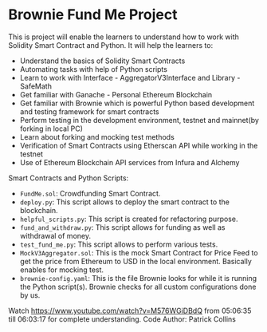 # Brownie Fund Me Project

This is project will enable the learners to understand how to work with Solidity Smart Contract
and Python. It will help the learners to:
- Understand the basics of Solidity Smart Contracts
- Automating tasks with help of Python scripts
- Learn to work with Interface - AggregatorV3Interface and Library - SafeMath
- Get familiar with Ganache - Personal Ethereum Blockchain
- Get familiar with Brownie which is powerful Python based development and testing 
framework for smart contracts
- Perform testing in the development environment, testnet and mainnet(by forking in local PC)
- Learn about forking and mocking test methods
- Verification of Smart Contracts using Etherscan API while working in the testnet
- Use of Ethereum Blockchain API services from Infura and Alchemy

Smart Contracts and Python Scripts: 

- <code>FundMe.sol</code>: Crowdfunding Smart Contract.
- <code>deploy.py</code>: This script allows to deploy the smart contract to the blockchain.
- <code>helpful_scripts.py</code>: This script is created for refactoring purpose.
- <code>fund_and_withdraw.py</code>: This script allows for funding as well as withdrawal of money.
- <code>test_fund_me.py</code>: This script allows to perform various tests.
- <code>MockV3Aggregator.sol</code>: This is the mock Smart Contract for Price Feed to get the price
from Ethereum to USD in the local environment. Basically enables for mocking test.
- <code>brownie-config.yaml</code>: This is the file Brownie looks for while it is running the Python 
script(s). Brownie checks for all custom configurations done by us. 

Watch https://www.youtube.com/watch?v=M576WGiDBdQ from 05:06:35 till 06:03:17 for complete understanding.
Code Author: Patrick Collins
